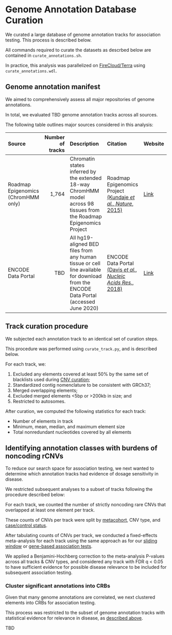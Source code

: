 # Genome Annotation Database Curation  

We curated a large database of genome annotation tracks for association testing. This process is described below.  

All commands required to curate the datasets as descrbed below are contained in `curate_annotations.sh`.  

In practice, this analysis was parallelized on [FireCloud/Terra](https://terra.bio) using `curate_annotations.wdl`.  

## Genome annotation manifest  

We aimed to comprehensively assess all major repositories of genome annotations.

In total, we evaluated TBD genome annotation tracks across all sources.  

The following table outlines major sources considered in this analysis:

| Source | Number of tracks | Description | Citation | Website |  
| :--- | ---: | :--- | :--- | :--- |  
| Roadmap Epigenomics (ChromHMM only) | 1,764 | Chromatin states inferred by the extended 18-way ChromHMM model across 98 tissues from the Roadmap Epigenomics Project | Roadmap Epigenomics Project [(Kundaje _et al._, _Nature_, 2015)](https://www.nature.com/articles/nature14248) | [Link](https://egg2.wustl.edu/roadmap/web_portal/chr_state_learning.html) |  
| ENCODE Data Portal | TBD | All hg19-aligned BED files from any human tissue or cell line available for download from the ENCODE Data Portal (accessed June 2020) | ENCODE Data Portal [(Davis _et al._, _Nucleic Acids Res._, 2018)](https://pubmed.ncbi.nlm.nih.gov/29126249/) | [Link](https://www.encodeproject.org/matrix/) |  


## Track curation procedure  

We subjected each annotation track to an identical set of curation steps. 

This procedure was performed using `curate_track.py`, and is described below.

For each track, we:
1. Excluded any elements covered at least 50% by the same set of blacklists used during [CNV curation](https://github.com/talkowski-lab/rCNV2/tree/master/data_curation/CNV#curation-steps-rare-cnvs);  
2. Standardized contig nomenclature to be consistent with GRCh37; 
3. Merged overlapping elements; 
4. Excluded merged elements <5bp or >200kb in size; and
5. Restricted to autosomes.  

After curation, we computed the following statistics for each track:
* Number of elements in track
* Minimum, mean, median, and maximum element size
* Total nonredundant nucleotides covered by all elements


## Identifying annotation classes with burdens of noncoding rCNVs  

To reduce our search space for association testing, we next wanted to determine which annotation tracks had evidence of dosage sensitivity in disease.

We restricted subsequent analyses to a subset of tracks following the procedure described below:

For each track, we counted the number of strictly noncoding rare CNVs that overlapped at least one element per track.  

These counts of CNVs per track were split by [metacohort](https://github.com/talkowski-lab/rCNV2/tree/master/data_curation/CNV#case-control-metacohorts), CNV type, and [case/control status](https://github.com/talkowski-lab/rCNV2/tree/master/data_curation/phenotype#hpo-terms-per-metacohort).  

After tabulating counts of CNVs per track, we conducted a fixed-effects meta-analysis for each track using the same approach as for our [sliding window](https://github.com/talkowski-lab/rCNV2/tree/master/analysis/sliding_windows#3-combine-association-statistics-across-metacohorts) or [gene-based association tests](https://github.com/talkowski-lab/rCNV2/tree/master/analysis/genes#3-combine-association-statistics-across-metacohorts).  

We applied a Benjamini-Hochberg correction to the meta-analysis P-values across all tracks & CNV types, and considered any track with FDR q < 0.05 to have sufficient evidence for possible disease relevance to be included for subsequent association testing.  

### Cluster significant annotations into CRBs  

Given that many genome annotations are correlated, we next clustered elements into CRBs for association testing.  

This process was restricted to the subset of genome annotation tracks with statistical evidence for relevance in disease, as [described above](https://github.com/talkowski-lab/rCNV2/tree/master/data_curation/genome_annotations#identifying-annotation-classes-with-burdens-of-noncoding-rcnvs).  

TBD

